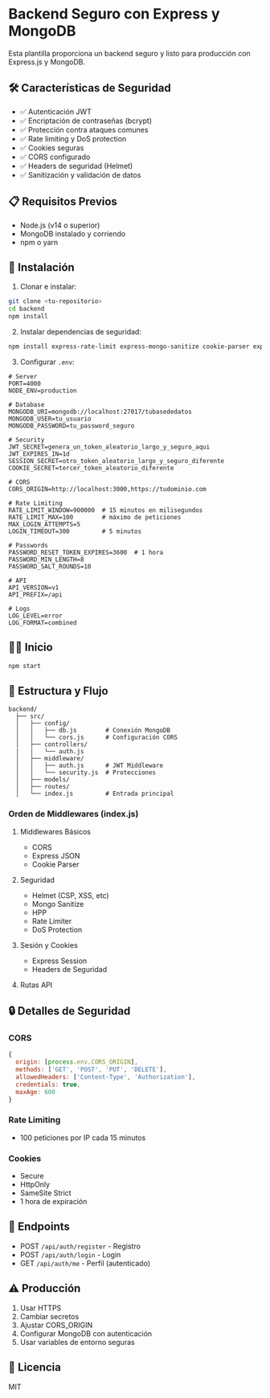 # Backend Seguro con Express y MongoDB

Esta plantilla proporciona un backend seguro y listo para producción con Express.js y MongoDB.

## 🛠 Características de Seguridad

- ✅ Autenticación JWT
- ✅ Encriptación de contraseñas (bcrypt)
- ✅ Protección contra ataques comunes
- ✅ Rate limiting y DoS protection
- ✅ Cookies seguras
- ✅ CORS configurado
- ✅ Headers de seguridad (Helmet)
- ✅ Sanitización y validación de datos

## 📋 Requisitos Previos

- Node.js (v14 o superior)
- MongoDB instalado y corriendo
- npm o yarn

## 🚀 Instalación

1. Clonar e instalar:
```bash
git clone <tu-repositorio>
cd backend
npm install
```

2. Instalar dependencias de seguridad:
```bash
npm install express-rate-limit express-mongo-sanitize cookie-parser express-validator hpp toobusy-js express-session
```

3. Configurar `.env`:
```env
# Server
PORT=4000
NODE_ENV=production

# Database
MONGODB_URI=mongodb://localhost:27017/tubasededatos
MONGODB_USER=tu_usuario
MONGODB_PASSWORD=tu_password_seguro

# Security
JWT_SECRET=genera_un_token_aleatorio_largo_y_seguro_aqui
JWT_EXPIRES_IN=1d
SESSION_SECRET=otro_token_aleatorio_largo_y_seguro_diferente
COOKIE_SECRET=tercer_token_aleatorio_diferente

# CORS
CORS_ORIGIN=http://localhost:3000,https://tudominio.com

# Rate Limiting
RATE_LIMIT_WINDOW=900000  # 15 minutos en milisegundos
RATE_LIMIT_MAX=100        # máximo de peticiones
MAX_LOGIN_ATTEMPTS=5
LOGIN_TIMEOUT=300         # 5 minutos

# Passwords
PASSWORD_RESET_TOKEN_EXPIRES=3600  # 1 hora
PASSWORD_MIN_LENGTH=8
PASSWORD_SALT_ROUNDS=10

# API
API_VERSION=v1
API_PREFIX=/api

# Logs
LOG_LEVEL=error
LOG_FORMAT=combined
```

## 🏃‍♂️ Inicio

```bash
npm start
```

## 📁 Estructura y Flujo

```
backend/
  ├── src/
  │   ├── config/
  │   │   ├── db.js        # Conexión MongoDB
  │   │   └── cors.js      # Configuración CORS
  │   ├── controllers/
  |   |   └── auth.js
  │   ├── middleware/
  │   │   ├── auth.js      # JWT Middleware
  │   │   └── security.js  # Protecciones
  │   ├── models/
  │   ├── routes/
  │   └── index.js         # Entrada principal
```

### Orden de Middlewares (index.js)

1. Middlewares Básicos
   - CORS
   - Express JSON
   - Cookie Parser

2. Seguridad
   - Helmet (CSP, XSS, etc)
   - Mongo Sanitize
   - HPP
   - Rate Limiter
   - DoS Protection

3. Sesión y Cookies
   - Express Session
   - Headers de Seguridad

4. Rutas API

## 🔒 Detalles de Seguridad

### CORS
```javascript
{
  origin: [process.env.CORS_ORIGIN],
  methods: ['GET', 'POST', 'PUT', 'DELETE'],
  allowedHeaders: ['Content-Type', 'Authorization'],
  credentials: true,
  maxAge: 600
}
```

### Rate Limiting
- 100 peticiones por IP cada 15 minutos

### Cookies
- Secure
- HttpOnly
- SameSite Strict
- 1 hora de expiración

## 📌 Endpoints

- POST `/api/auth/register` - Registro
- POST `/api/auth/login` - Login
- GET `/api/auth/me` - Perfil (autenticado)

## ⚠️ Producción

1. Usar HTTPS
2. Cambiar secretos
3. Ajustar CORS_ORIGIN
4. Configurar MongoDB con autenticación
5. Usar variables de entorno seguras

## 📝 Licencia

MIT
